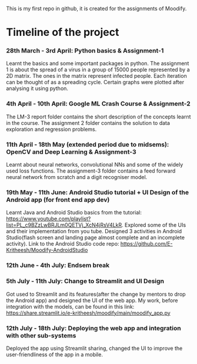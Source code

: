 This is my first repo in github, it is created for the assignments of Moodify.

# Timeline of the project
### 28th March - 3rd April: Python basics & Assignment-1
Learnt the basics and some important packages in python. The assignment 1 is about the spread of a virus in a group of 15000 people represented by a 2D matrix. The ones in the matrix represent infected people. Each iteration can be thought of as a spreading cycle. Certain graphs were plotted after analysing it using python.


### 4th April - 10th April: Google ML Crash Course & Assignment-2
The LM-3 report folder contains the short description of the concepts learnt in the course. The assignment 2 folder contains the solution to data exploration and regression problems.


### 11th April - 18th May (extended period due to midsems): OpenCV and Deep Learning & Assignment-3
Learnt about neural networks, convolutional NNs and some of the widely used loss functions. The assignment-3 folder contains a feed forward neural network from scratch and a digit recogniser model.


### 19th May - 11th June: Android Studio tutorial + UI Design of the Android app (for front end app dev)
Learnt Java and Android Studio basics from the tutorial: https://www.youtube.com/playlist?list=PL_c9BZzLwBRJLm0QETVj_XcN4jRsV4LkR.
Explored some of the UIs and their implementation from you tube.
Designed 3 activities in Android Studio(flash screen and landing page almost complete and an incomplete activity).
Link to the Android Studio code repo: https://github.com/E-Kritheesh/Moodify-AndroidStudio


### 12th June - 4th July: Endsem break


### 5th July - 11th July: Change to Streamlit and UI Design
Got used to Streamlit and its features(after the change by mentors to drop the Android app) and designed the UI of the web app.
My work, before integration with the models, can be found in this link: https://share.streamlit.io/e-kritheesh/moodify/main/moodify_app.py


### 12th July - 18th July: Deploying the web app and integration with other sub-systems
Deployed the app using Streamlit sharing, changed the UI to improve the user-friendliness of the app in a mobile.
